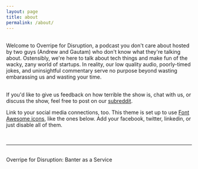 ```yaml
---
layout: page
title: about
permalink: /about/
---
```


<!-- <img class="col one right" src="img/prof_pic.jpg"> -->

<br/>
Welcome to Overripe for Disruption, a podcast you don't care about hosted by two guys (Andrew and Gautam) who don't know what they're talking about. Ostensibly, we're here to talk about tech things and make fun of the wacky, zany world of startups. In reality, our low quality audio, poorly-timed jokes, and uninsightful commentary serve no purpose beyond wasting embarassing us and wasting your time. <br/><br/>

If you'd like to give us feedback on how terrible the show is, chat with us, or discuss the show, feel free to post on our <a href="http://reddit.com/r/Overripe" target="blank">subreddit</a>. 

Link to your social media connections, too. This theme is set up to use <a href="http://fortawesome.github.io/Font-Awesome/" target="blank">Font Awesome icons</a>, like the ones below. Add your facebook, twitter, linkedin, or just disable all of them. 


<br/>
<hr/>
<br/>
<!---<span class="contacticon center">
	<a href="mailto:you@example.com"><i class="fa fa-envelope-square"></i></a>
	<a href="https://github.com" target="_blank"><i class="fa fa-github-square"></i></a>
	<a href="https://www.linkedin.com" target="_blank"><i class="fa fa-linkedin-square"></i></a>
	<a href="http://tumblr.com" target="_blank"><i class="fa fa-tumblr-square"></i></a>
	<a href="https://twitter.com" target="_blank"><i class="fa fa-twitter-square"></i></a>
</span>
---> 

<div class="col three caption">
	Overripe for Disruption: Banter as a Service
</div>

